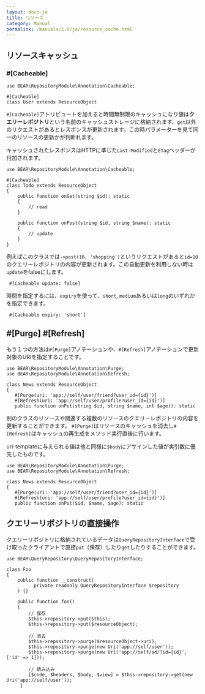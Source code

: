 ```yaml
---
layout: docs-ja
title: リソース
category: Manual
permalink: /manuals/1.0/ja/resource_cache.html
---
```


## リソースキャッシュ





### #[Cacheable]

```php?start_inline
use BEAR\RepositoryModule\Annotation\Cacheable;

#[Cacheable]
class User extends ResourceObject
```

`#[Cacheable]`アトリビュートを加えると時間無制限のキャッシュになり値は**クエリーレポジトリ**という名前のキャッシュストレージに格納されます、`get`以外のリクエストがあるとレスポンスが更新されます。この時パラメーターを見て同一のリソースの更新かが判断れます。

キャッシュされたレスポンスはHTTPに準じた`Last-Modified`と`ETag`ヘッダーが付加されます。


```php?start_inline
use BEAR\RepositoryModule\Annotation\Cacheable;

#[Cacheable]
class Todo extends ResourceObject
{
    public function onGet(string $id): static
    {
        // read
    }

    public function onPost(string $id, string $name): static
    {
        // update
    }
}
```

例えばこのクラスでは`->post(10, 'shopping')`というリクエストがあると`id=10`のクエリーレポジトリの内容が更新されます。この自動更新を利用しない時は`update`をfalseにします。

```php?start_inline
 #[Cacheable update: false]
```

時間を指定するには、`expiry`を使って、`short`, `medium`あるいは`long`のいずれかを指定できます。
```php?start_inline
 #[Cacheable expiry: 'short']
```


## #[Purge] #[Refresh]

もう１つの方法は`#[Purge]`アノテーションや、`#[Refresh]`アノテーションで更新対象のURIを指定することです。


```php?start_inline
use BEAR\RepositoryModule\Annotation\Purge;
use BEAR\RepositoryModule\Annotation\Refresh;

class News extends ResourceObject
{
   #[Purge(uri: 'app://self/user/friend?user_id={id}')]
   #[Refresh(uri: 'app://self/user/profile?user_id={id}')]
   public function onPut(string $id, string $name, int $age)): static
```

別のクラスのリソースや関連する複数のリソースのクエリーレポジトリの内容を更新することができます。
`#[Purge]`はリソースのキャッシュを消去し`#[Refresh]`はキャッシュの再生成をメソッド実行直後に行います。

uri-templateに与えられる値は他と同様に`$body`にアサインした値が実引数に優先したものです。

```php?start_inline
use BEAR\RepositoryModule\Annotation\Purge;
use BEAR\RepositoryModule\Annotation\Refresh;

class News extends ResourceObject
{
   #[Purge(uri: 'app://self/user/friend?user_id={id}')]
   #[Refresh(uri: 'app://self/user/profile?user_id={id}')]
   public function onPut($id, $name, $age): static
```

## クエリーリポジトリの直接操作

クエリーリポジトリに格納されているデータは`QueryRepositoryInterface`で受け取ったクライアントで直接`put`（保存）したり`get`したりすることができます。

```php?start_inline
use BEAR\QueryRepository\QueryRepositoryInterface;

class Foo
{
    public function __construct(
    	  private readonly QueryRepositoryInterface $repository
    ) {}

    public function foo()
    {
        // 保存
        $this->repository->put($this);
        $this->repository->put($resourceObject);

        // 消去
        $this->repository->purge($resourceObject->uri);
        $this->repository->purge(new Uri('app://self/user'));
        $this->repository->purge(new Uri('app://self/ad/?id={id}', ['id' => 1]));

        // 読み込み
        [$code, $headers, $body, $view] = $this->repository->get(new Uri('app://self/user'));
     }
```
